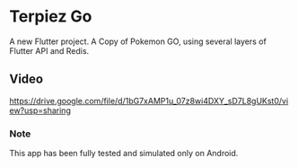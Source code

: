 # Terpiez Go

A new Flutter project. A Copy of Pokemon GO, using several layers of Flutter API and Redis.

## Video

https://drive.google.com/file/d/1bG7xAMP1u_07z8wi4DXY_sD7L8gUKst0/view?usp=sharing

### Note
This app has been fully tested and simulated only on Android.

